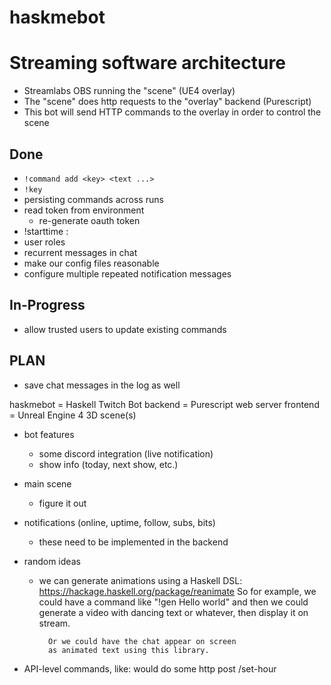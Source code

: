# haskmebot

# Streaming software architecture

- Streamlabs OBS running the "scene" (UE4 overlay)
- The "scene" does http requests to the "overlay" backend (Purescript)
- This bot will send HTTP commands to the overlay in order to control the scene

## Done

- `!command add <key> <text ...>`
- `!key`
- persisting commands across runs
- read token from environment
    - re-generate oauth token
- !starttime <hour>:<minute>
- user roles
- recurrent messages in chat
- make our config files reasonable
- configure multiple repeated notification messages

## In-Progress
- allow trusted users to update existing commands


## PLAN



- save chat messages in the log as well

haskmebot = Haskell Twitch Bot
backend   = Purescript web server
frontend  = Unreal Engine 4 3D scene(s)

- bot features
    - some discord integration (live notification)
    - show info (today, next show, etc.)

- main scene
    - figure it out

- notifications (online, uptime, follow, subs, bits)
    - these need to be implemented in the backend

- random ideas
    - we can generate animations using a Haskell DSL:
        https://hackage.haskell.org/package/reanimate
            So for example, we could have a command like
            "!gen Hello world" and then we could generate
            a video with dancing text or whatever, then
            display it on stream.

            Or we could have the chat appear on screen
            as animated text using this library.



- API-level commands, like:
would do some
http post <url>/set-hour <hour>
